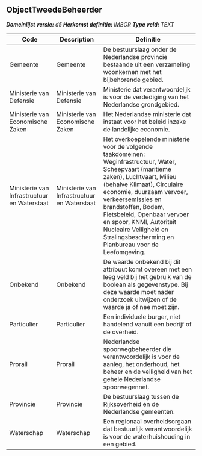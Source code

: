 ﻿## ObjectTweedeBeheerder

*__Domeinlijst versie:__ d5*
*__Herkomst definitie:__ IMBOR*
*__Type veld:__ TEXT*

|__Code__ |__Description__ |__Definitie__	|
|	---	|	---	|   ---	| 
| Gemeente | Gemeente | De bestuurslaag onder de Nederlandse provincie bestaande uit een verzameling woonkernen met het bijbehorende gebied. |
| Ministerie van Defensie | Ministerie van Defensie | Ministerie dat verantwoordelijk is voor de verdediging van het Nederlandse grondgebied. |
| Ministerie van Economische Zaken | Ministerie van Economische Zaken | Het Nederlandse ministerie dat instaat voor het beleid inzake de landelijke economie. |
| Ministerie van Infrastructuur en Waterstaat | Ministerie van Infrastructuur en Waterstaat | Het overkoepelende ministerie voor de volgende taakdomeinen: Weginfrastructuur, Water, Scheepvaart (maritieme zaken), Luchtvaart, Milieu (behalve Klimaat), Circulaire economie, duurzaam vervoer, verkeersemissies en brandstoffen, Bodem, Fietsbeleid, Openbaar vervoer en spoor, KNMI, Autoriteit Nucleaire Veiligheid en Stralingsbescherming en Planbureau voor de Leefomgeving. |
| Onbekend | Onbekend | De waarde onbekend bij dit attribuut komt overeen met een leeg veld bij het gebruik van de boolean als gegevenstype. Bij deze waarde moet nader onderzoek uitwijzen of de waarde ja of nee moet zijn. |
| Particulier | Particulier | Een individuele burger, niet handelend vanuit een bedrijf of de overheid. |
| Prorail | Prorail | Nederlandse spoorwegbeheerder die verantwoordelijk is voor de aanleg, het onderhoud, het beheer en de veiligheid van het gehele Nederlandse spoorwegennet. |
| Provincie | Provincie | De bestuurslaag tussen de Rijksoverheid en de Nederlandse gemeenten. |
| Waterschap | Waterschap | Een regionaal overheidsorgaan dat bestuurlijk verantwoordelijk is voor de waterhuishouding in een gebied. |
